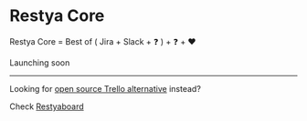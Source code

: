 # Restya Core

Restya Core = Best of ( Jira + Slack + :question: ) + :question: + :hearts:

Launching soon

----

Looking for [open source Trello alternative](https://github.com/RestyaPlatform/board) instead?

Check [Restyaboard](https://github.com/RestyaPlatform/board)
